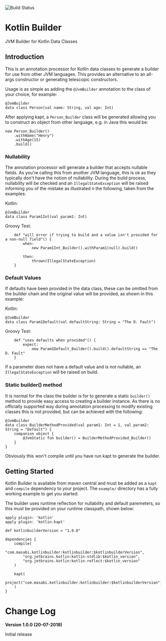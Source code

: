 ![Build Status](https://codebuild.eu-west-1.amazonaws.com/badges?uuid=eyJlbmNyeXB0ZWREYXRhIjoic29QQnlzQktXdE9ORHArNEd6TlNHNXNNaFh4eGU4VzRmRU5INU9BWWFZNmFHZWZURGdmZDJ3MVVEVXlHeC9heDlmdml3RjJsTVozV25uNnZLVms4VUc4PSIsIml2UGFyYW1ldGVyU3BlYyI6InFDTG5iWjhUa21VMEF2OEkiLCJtYXRlcmlhbFNldFNlcmlhbCI6MX0%3D&branch=master)

# Kotlin Builder
JVM Builder for Kotlin Data Classes

## Introduction
This is an annotation processor for Kotlin data classes to generate a builder for use from other JVM languages.  This provides an alternative to an all-args constructor or generating telescopic constructors.

Usage is as simple as adding the `@JvmBuilder` annotation to the class of your choice, for example:
```
@JvmBuilder
data class Person(val name: String, val age: Int)
```

After applying kapt, a `Person_Builder` class will be generated allowing you to construct an object from other language, e.g. in Java this would be:
```
new Person_Builder()
    .withName("Henry")
    .withAge(15)
    .build()
```

### Nullability
The annotation processor will generate a builder that accepts nullable fields.  As you're calling this from another JVM language, this is ok as they typically don't have the notion of nullability.  During the build process, nullability will be checked and an `IllegalStateException` will be raised informing you of the mistake as illustrated n the following, taken from the examples:

Kotlin:
```
@JvmBuilder
data class Param1Int(val param1: Int)
```

Groovy Test:
```
    def "will error if trying to build and a value isn't provided for a non-null field"() {
        when:
            new Param1Int_Builder().withParam1(null).build()

        then:
            thrown(IllegalStateException)
    }
```

### Default Values
If defaults have been provided in the data class, these can be omitted from the builder chain and the original value will be provided, as shown in this example:

Kotlin:
```
@JvmBuilder
data class Param1Default(val defaultString: String = "The D. Fault")
```

Groovy Test:
```
    def "uses defaults when provided"() {
        expect:
            new Param1Default_Builder().build().defaultString == "The D. Fault"
    }
```

If a parameter does not have a default value and is not nullable, an `IllegalStateException` will be raised on build.

### Static builder() method
It is normal for the class the builder is for to generate a static `builder()` method to provide easy access to creating a builder instance.  As there is no officially supported way during annotation processing to modify existing classes this is not provided, but can be achieved with the following:
```
@JvmBuilder
data class BuilderMethodProvided(val param1: Int = 1, val param2: String = "Default") {
    companion object {
        @JvmStatic fun builder() = BuilderMethodProvided_Builder()
    }
}
```

Obviously this won't compile until you have run kapt to generate the builder.

## Getting Started
Kotlin Builder is available from maven central and must be added as a `kapt` and `compile` dependency to your project.  The `example/` directory has a fully working example to get you started.

The builder uses runtime reflection for nullability and default paremeters, so this must be provided on your runtime classpath, shown below:
```
apply plugin: 'kotlin'
apply plugin: 'kotlin-kapt'

def kotlinbuilderVersion = "1.0.0"

dependencies {
	compile(
        "com.masabi.kotlinbuilder:kotlinbuilder:$kotlinbuilderVersion",
        "org.jetbrains.kotlin:kotlin-stdlib:$kotlin_version",
        "org.jetbrains.kotlin:kotlin-reflect:$kotlin_version"
    )

    kapt(
        project("com.masabi.kotlinbuilder:kotlinbuilder:$kotlinbuilderVersion")
    )
}
```

# Change Log
**Version 1.0.0 (20-07-2018)**

Initial release
